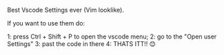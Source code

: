 Best Vscode Settings ever (Vim looklike).

If you want to use them do:

1: press Ctrl  + Shift + P to open the vscode menu;
2: go to the "Open user Settings" 
3: past the code in there
4: THATS ITT!! 😊
